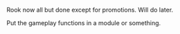 Rook now all but done except for promotions. Will do later.

Put the gameplay functions in a module or something.